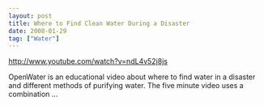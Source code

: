 ```yaml
---
layout: post
title: Where to Find Clean Water During a Disaster
date: 2008-01-29
tag: ["Water"]
---
```


http://www.youtube.com/watch?v=ndL4v52j8js  

OpenWater is an educational video about where to find water in a disaster and different methods of purifying water. The five minute video uses a combination ...